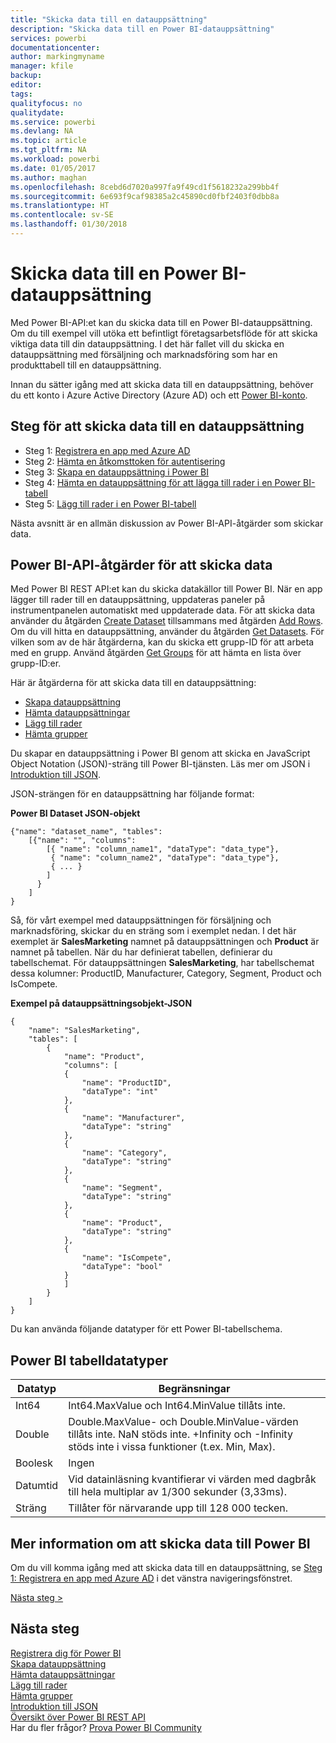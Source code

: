 ```yaml
---
title: "Skicka data till en datauppsättning"
description: "Skicka data till en Power BI-datauppsättning"
services: powerbi
documentationcenter: 
author: markingmyname
manager: kfile
backup: 
editor: 
tags: 
qualityfocus: no
qualitydate: 
ms.service: powerbi
ms.devlang: NA
ms.topic: article
ms.tgt_pltfrm: NA
ms.workload: powerbi
ms.date: 01/05/2017
ms.author: maghan
ms.openlocfilehash: 8cebd6d7020a997fa9f49cd1f5618232a299bb4f
ms.sourcegitcommit: 6e693f9caf98385a2c45890cd0fbf2403f0dbb8a
ms.translationtype: HT
ms.contentlocale: sv-SE
ms.lasthandoff: 01/30/2018
---
```

# <a name="push-data-into-a-power-bi-dataset"></a>Skicka data till en Power BI-datauppsättning
Med Power BI-API:et kan du skicka data till en Power BI-datauppsättning. Om du till exempel vill utöka ett befintligt företagsarbetsflöde för att skicka viktiga data till din datauppsättning. I det här fallet vill du skicka en datauppsättning med försäljning och marknadsföring som har en produkttabell till en datauppsättning.

Innan du sätter igång med att skicka data till en datauppsättning, behöver du ett konto i Azure Active Directory (Azure AD) och ett [Power BI-konto](create-an-azure-active-directory-tenant.md).

## <a name="steps-to-push-data-into-a-dataset"></a>Steg för att skicka data till en datauppsättning
* Steg 1: [Registrera en app med Azure AD](walkthrough-push-data-register-app-with-azure-ad.md)
* Steg 2: [Hämta en åtkomsttoken för autentisering](walkthrough-push-data-get-token.md)
* Steg 3: [Skapa en datauppsättning i Power BI](walkthrough-push-data-create-dataset.md)
* Steg 4: [Hämta en datauppsättning för att lägga till rader i en Power BI-tabell](walkthrough-push-data-get-datasets.md)
* Steg 5: [Lägg till rader i en Power BI-tabell](walkthrough-push-data-add-rows.md)

Nästa avsnitt är en allmän diskussion av Power BI-API-åtgärder som skickar data.

## <a name="power-bi-api-operations-to-push-data"></a>Power BI-API-åtgärder för att skicka data
Med Power BI REST API:et kan du skicka datakällor till Power BI. När en app lägger till rader till en datauppsättning, uppdateras paneler på instrumentpanelen automatiskt med uppdaterade data. För att skicka data använder du åtgärden [Create Dataset](https://msdn.microsoft.com/library/mt203562.aspx) tillsammans med åtgärden [Add Rows](https://msdn.microsoft.com/library/mt203561.aspx). Om du vill hitta en datauppsättning, använder du åtgärden [Get Datasets](https://msdn.microsoft.com/library/mt203567.aspx). För vilken som av de här åtgärderna, kan du skicka ett grupp-ID för att arbeta med en grupp. Använd åtgärden [Get Groups](https://msdn.microsoft.com/library/mt243842.aspx) för att hämta en lista över grupp-ID:er.

Här är åtgärderna för att skicka data till en datauppsättning:

* [Skapa datauppsättning](https://msdn.microsoft.com/library/mt203562.aspx)
* [Hämta datauppsättningar](https://msdn.microsoft.com/library/mt203567.aspx)
* [Lägg till rader](https://msdn.microsoft.com/library/mt203561.aspx)
* [Hämta grupper](https://msdn.microsoft.com/library/mt243842.aspx)

Du skapar en datauppsättning i Power BI genom att skicka en JavaScript Object Notation (JSON)-sträng till Power BI-tjänsten. Läs mer om JSON i [Introduktion till JSON](http://json.org/).

JSON-strängen för en datauppsättning har följande format:

**Power BI Dataset JSON-objekt**

    {"name": "dataset_name", "tables":
        [{"name": "", "columns":
            [{ "name": "column_name1", "dataType": "data_type"},
             { "name": "column_name2", "dataType": "data_type"},
             { ... }
            ]
          }
        ]
    }

Så, för vårt exempel med datauppsättningen för försäljning och marknadsföring, skickar du en sträng som i exemplet nedan. I det här exemplet är **SalesMarketing** namnet på datauppsättningen och **Product** är namnet på tabellen. När du har definierat tabellen, definierar du tabellschemat. För datauppsättningen **SalesMarketing**, har tabellschemat dessa kolumner: ProductID, Manufacturer, Category, Segment, Product och IsCompete.

**Exempel på datauppsättningsobjekt-JSON**

    {
        "name": "SalesMarketing",
        "tables": [
            {
                "name": "Product",
                "columns": [
                {
                    "name": "ProductID",
                    "dataType": "int"
                },
                {
                    "name": "Manufacturer",
                    "dataType": "string"
                },
                {
                    "name": "Category",
                    "dataType": "string"
                },
                {
                    "name": "Segment",
                    "dataType": "string"
                },
                {
                    "name": "Product",
                    "dataType": "string"
                },
                {
                    "name": "IsCompete",
                    "dataType": "bool"
                }
                ]
            }
        ]
    }

Du kan använda följande datatyper för ett Power BI-tabellschema.

## <a name="power-bi-table-data-types"></a>Power BI tabelldatatyper
| **Datatyp** | **Begränsningar** |
| --- | --- |
| Int64 |Int64.MaxValue och Int64.MinValue tillåts inte. |
| Double |Double.MaxValue- och Double.MinValue-värden tillåts inte. NaN stöds inte. +Infinity och -Infinity stöds inte i vissa funktioner (t.ex. Min, Max). |
| Boolesk |Ingen |
| Datumtid |Vid datainläsning kvantifierar vi värden med dagbråk till hela multiplar av 1/300 sekunder (3,33ms). |
| Sträng |Tillåter för närvarande upp till 128 000 tecken. |

## <a name="learn-more-about-pushing-data-into-power-bi"></a>Mer information om att skicka data till Power BI
Om du vill komma igång med att skicka data till en datauppsättning, se [Steg 1: Registrera en app med Azure AD](walkthrough-push-data-register-app-with-azure-ad.md) i det vänstra navigeringsfönstret.

[Nästa steg >](walkthrough-push-data-register-app-with-azure-ad.md)

## <a name="next-steps"></a>Nästa steg
[Registrera dig för Power BI](create-an-azure-active-directory-tenant.md)  
[Skapa datauppsättning](https://msdn.microsoft.com/library/mt203562.aspx)  
[Hämta datauppsättningar](https://msdn.microsoft.com/library/mt203567.aspx)  
[Lägg till rader](https://msdn.microsoft.com/library/mt203561.aspx)  
[Hämta grupper](https://msdn.microsoft.com/library/mt243842.aspx)  
[Introduktion till JSON](http://json.org/)  
[Översikt över Power BI REST API](overview-of-power-bi-rest-api.md)  
Har du fler frågor? [Prova Power BI Community](http://community.powerbi.com/)

